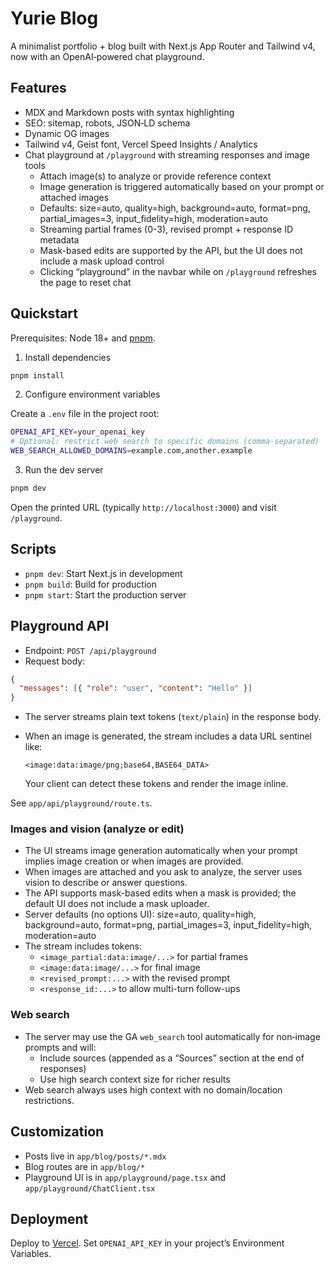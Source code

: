 # Yurie Blog

A minimalist portfolio + blog built with Next.js App Router and Tailwind v4, now with an OpenAI‑powered chat playground.

## Features

- MDX and Markdown posts with syntax highlighting
- SEO: sitemap, robots, JSON‑LD schema
- Dynamic OG images
- Tailwind v4, Geist font, Vercel Speed Insights / Analytics
- Chat playground at `/playground` with streaming responses and image tools
  - Attach image(s) to analyze or provide reference context
  - Image generation is triggered automatically based on your prompt or attached images
  - Defaults: size=auto, quality=high, background=auto, format=png, partial_images=3, input_fidelity=high, moderation=auto
  - Streaming partial frames (0-3), revised prompt + response ID metadata
  - Mask-based edits are supported by the API, but the UI does not include a mask upload control
  - Clicking “playground” in the navbar while on `/playground` refreshes the page to reset chat
  

## Quickstart

Prerequisites: Node 18+ and [pnpm](https://pnpm.io/installation).

1) Install dependencies

```bash
pnpm install
```

2) Configure environment variables

Create a `.env` file in the project root:

```bash
OPENAI_API_KEY=your_openai_key
# Optional: restrict web search to specific domains (comma‑separated)
WEB_SEARCH_ALLOWED_DOMAINS=example.com,another.example
```

3) Run the dev server

```bash
pnpm dev
```

Open the printed URL (typically `http://localhost:3000`) and visit `/playground`.

## Scripts

- `pnpm dev`: Start Next.js in development
- `pnpm build`: Build for production
- `pnpm start`: Start the production server

## Playground API

- Endpoint: `POST /api/playground`
- Request body:

```json
{
  "messages": [{ "role": "user", "content": "Hello" }]
}
```

- The server streams plain text tokens (`text/plain`) in the response body.
- When an image is generated, the stream includes a data URL sentinel like:

  ```
  <image:data:image/png;base64,BASE64_DATA>
  ```

  Your client can detect these tokens and render the image inline.

See `app/api/playground/route.ts`.

### Images and vision (analyze or edit)

- The UI streams image generation automatically when your prompt implies image creation or when images are provided.
- When images are attached and you ask to analyze, the server uses vision to describe or answer questions.
- The API supports mask-based edits when a mask is provided; the default UI does not include a mask uploader.
- Server defaults (no options UI): size=auto, quality=high, background=auto, format=png, partial_images=3, input_fidelity=high, moderation=auto
- The stream includes tokens:
  - `<image_partial:data:image/...>` for partial frames
  - `<image:data:image/...>` for final image
  - `<revised_prompt:...>` with the revised prompt
  - `<response_id:...>` to allow multi-turn follow-ups

### Web search

- The server may use the GA `web_search` tool automatically for non‑image prompts and will:
  - Include sources (appended as a “Sources” section at the end of responses)
  - Use high search context size for richer results
- Web search always uses high context with no domain/location restrictions.

## Customization

- Posts live in `app/blog/posts/*.mdx`
- Blog routes are in `app/blog/*`
- Playground UI is in `app/playground/page.tsx` and `app/playground/ChatClient.tsx`

## Deployment

Deploy to [Vercel](https://vercel.com/). Set `OPENAI_API_KEY` in your project’s Environment Variables.

